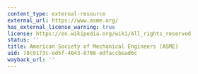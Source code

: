 ```yaml
---
content_type: external-resource
external_url: https://www.asme.org/
has_external_license_warning: true
license: https://en.wikipedia.org/wiki/All_rights_reserved
status: ''
title: American Society of Mechanical Engineers (ASME)
uid: 78c9173c-ed5f-4043-8708-edfaccbead6c
wayback_url: ''
---
```

